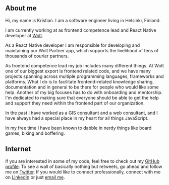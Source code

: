 ## About me

Hi, my name is Kristian. I am a software engineer living in Helsinki, Finland.

I am currently working at as frontend competence lead and React Native developer at [Wolt](https://wolt.com/).

As a React Native developer I am responsible for developing and maintaining our Wolt Partner app, which supports the livelihood of tens of thousands of courier partners.

As frontend competence lead my job includes many different things. At Wolt one of our biggest export is frontend related code, and we have many projects spanning across multiple programming languages, frameworks and platforms. What I do is to facilitate frontend-related knowledge sharing, documentation and in general to be there for people who would like some help. Another of my big focuses has to do with onboarding and mentorship. I'm dedicated to making sure that everyone should be able to get the help and support they need within the frontend part of our organization.

In the past I have worked as a GIS consultant and a web consultant, and I have always had a special place in my heart for all things JavaScript.

In my free time I have been known to dabble in nerdy things like board games, biking and boffering.

## Internet

If you are interested in some of my code, feel free to check out my [GitHub profile](https://github.com/Sakarisson/).
To see a wall of basically nothing but retweets, go ahead and follow me on [Twitter](https://twitter.com/ksakarisson).
If you would like to connect professionally, connect with me on [LinkedIn](https://www.linkedin.com/in/kristiansakarisson/) or just [email me](mailto:kristian@sakarisson.com).
